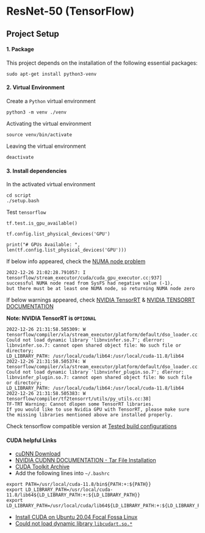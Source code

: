 # ResNet-50 (TensorFlow)

## Project Setup
#### 1. Package
This project depends on the installation of the following essential packages:
```
sudo apt-get install python3-venv
```
#### 2. Virtual Environment
Create a `Python` virtual environment
```
python3 -m venv ./venv
```
Activating the virtual environment
```
source venv/bin/activate
```
Leaving the virtual environment
```
deactivate
```
#### 3. Install dependencies
In the activated virtual environment
```
cd script
./setup.bash
```
Test `tensorflow`
```
tf.test.is_gpu_available()
```
```
tf.config.list_physical_devices('GPU')
```
```
print("# GPUs Available: ", len(tf.config.list_physical_devices('GPU')))
```
If below info appeared, check the [NUMA node problem](https://gist.github.com/zrruziev/b93e1292bf2ee39284f834ec7397ee9f)
```
2022-12-26 21:02:28.791057: I tensorflow/stream_executor/cuda/cuda_gpu_executor.cc:937]
successful NUMA node read from SysFS had negative value (-1),
but there must be at least one NUMA node, so returning NUMA node zero
```

If below warnings appeared, check [NVIDIA TensorRT](https://developer.nvidia.com/tensorrt) &
[NVIDIA TENSORRT DOCUMENTATION](https://docs.nvidia.com/deeplearning/tensorrt/quick-start-guide/index.html#install)

**Note: NVIDIA TensorRT is `OPTIONAL`**
```
2022-12-26 21:31:58.505309: W tensorflow/compiler/xla/stream_executor/platform/default/dso_loader.cc:64]
Could not load dynamic library 'libnvinfer.so.7'; dlerror: libnvinfer.so.7: cannot open shared object file: No such file or directory;
LD_LIBRARY_PATH: /usr/local/cuda/lib64:/usr/local/cuda-11.8/lib64
2022-12-26 21:31:58.505374: W tensorflow/compiler/xla/stream_executor/platform/default/dso_loader.cc:64]
Could not load dynamic library 'libnvinfer_plugin.so.7'; dlerror: libnvinfer_plugin.so.7: cannot open shared object file: No such file or directory;
LD_LIBRARY_PATH: /usr/local/cuda/lib64:/usr/local/cuda-11.8/lib64
2022-12-26 21:31:58.505383: W tensorflow/compiler/tf2tensorrt/utils/py_utils.cc:38]
TF-TRT Warning: Cannot dlopen some TensorRT libraries.
If you would like to use Nvidia GPU with TensorRT, please make sure the missing libraries mentioned above are installed properly.
```

Check tensorflow compatible version at [Tested build configurations](https://www.tensorflow.org/install/source#gpu)

#### CUDA helpful Links
* [cuDNN Download](https://developer.nvidia.com/rdp/cudnn-download)
* [NVIDIA CUDNN DOCUMENTATION - Tar File Installation](https://docs.nvidia.com/deeplearning/cudnn/install-guide/index.html#installlinux-tar)
* [CUDA Toolkit Archive](https://developer.nvidia.com/cuda-toolkit-archive)
* Add the following lines into `~/.bashrc`
```
export PATH=/usr/local/cuda-11.8/bin${PATH:+:${PATH}}
export LD_LIBRARY_PATH=/usr/local/cuda-11.8/lib64${LD_LIBRARY_PATH:+:${LD_LIBRARY_PATH}}
export LD_LIBRARY_PATH=/usr/local/cuda/lib64${LD_LIBRARY_PATH:+:${LD_LIBRARY_PATH}}
```
* [Install CUDA on Ubuntu 20.04 Focal Fossa Linux](https://linuxconfig.org/how-to-install-cuda-on-ubuntu-20-04-focal-fossa-linux)
* [Could not load dynamic library `libcudart.so.*`](https://stackoverflow.com/questions/64193633/could-not-load-dynamic-library-libcublas-so-10-dlerror-libcublas-so-10-cann)